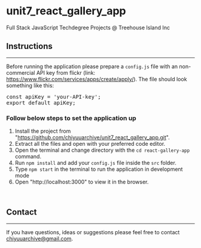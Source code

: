 # unit7_react_gallery_app
 Full Stack JavaScript Techdegree Projects @ Treehouse Island Inc

## Instructions
---
Before running the application please prepare a `config.js` file with an non-commercial API key from flickr (link: https://www.flickr.com/services/apps/create/apply/). The file should look something like this: 

<pre>
const apiKey = 'your-API-key';
export default apiKey;
</pre>

### Follow below steps to set the application up 

1) Install the project from "https://github.com/chiyuuarchive/unit7_react_gallery_app.git".
2) Extract all the files and open with your preferred code editor.
3) Open the terminal and change directory with the `cd react-gallery-app` command.
4) Run `npm install` and add your `config.js` file inside the `src` folder.
5) Type `npm start` in the terminal to run the application in development mode
6) Open "http://localhost:3000" to view it in the browser.

<br>

## Contact
---
If you have questions, ideas or suggestions please feel free to contact chiyuuarchive@gmail.com.
